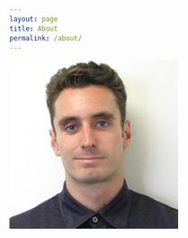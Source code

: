 ```yaml
---
layout: page
title: About
permalink: /about/
---
```

  

 ![me](/assets/ken_norris_300x300.jpg)